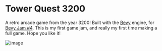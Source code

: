 # Tower Quest 3200

A retro arcade game from the year 3200!
Built with the [Bevy](https://bevyengine.org/) engine, for [Bevy Jam #4](https://itch.io/jam/bevy-jam-4).
This is my first game jam, and really my first time making a full game.
Hope you like it!

![image](https://github.com/kayhhh/tower-quest/assets/92771507/f7ba844a-a2eb-431d-9b0b-824f0d323f31)

